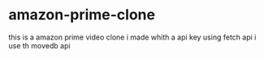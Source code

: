 # amazon-prime-clone
this is a amazon prime video clone 
i made whith a api key using fetch api
i use th movedb api
